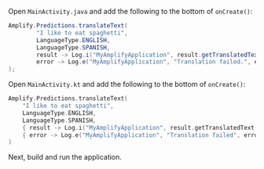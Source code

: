 <amplify-block-switcher>
<amplify-block name="Java">

Open `MainActivity.java` and add the following to the bottom of `onCreate()`:

```java
Amplify.Predictions.translateText(
        "I like to eat spaghetti",
        LanguageType.ENGLISH,
        LanguageType.SPANISH,
        result -> Log.i("MyAmplifyApplication", result.getTranslatedText()),
        error -> Log.e("MyAmplifyApplication", "Translation failed.", error)
);
```

</amplify-block>
<amplify-block name="Kotlin">

Open `MainActivity.kt` and add the following to the bottom of `onCreate()`:

```kotlin
Amplify.Predictions.translateText(
    "I like to eat spaghetti",
    LanguageType.ENGLISH,
    LanguageType.SPANISH,
    { result -> Log.i("MyAmplifyApplication", result.getTranslatedText()) },
    { error -> Log.e("MyAmplifyApplication", "Translation failed", error) }
)
```

</amplify-block>
</amplify-block-switcher>

Next, build and run the application.
